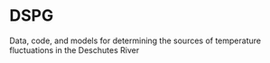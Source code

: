 # DSPG
Data, code, and models for determining the sources of temperature fluctuations in the Deschutes River
